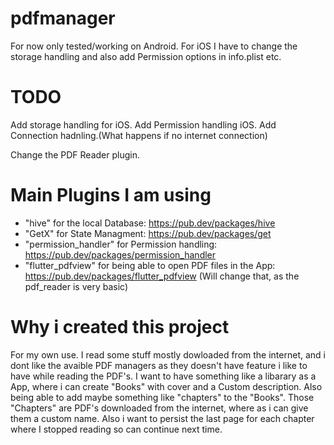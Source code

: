 # pdfmanager

For now only tested/working on Android. 
For iOS I have to change the storage handling and also add Permission options in info.plist etc. 

# TODO
Add storage handling for iOS.
Add Permission handling iOS.
Add Connection hadnling.(What happens if no internet connection)

Change the PDF Reader plugin.

# Main Plugins I am using
- "hive" for the local Database: https://pub.dev/packages/hive
- "GetX" for State Managment: https://pub.dev/packages/get
- "permission_handler" for Permission handling: https://pub.dev/packages/permission_handler
- "flutter_pdfview" for being able to open PDF files in the App: https://pub.dev/packages/flutter_pdfview (Will change that, as the pdf_reader is very basic)


# Why i created this project

For my own use. I read some stuff mostly dowloaded from the internet, and i dont like the avaible PDF managers as they doesn't have feature i like to have while reading the PDF's. I want to have something like a libarary as a App, where i can create "Books" with cover and a Custom description. Also being able to add maybe something like "chapters" to the "Books". Those "Chapters" are PDF's downloaded from the internet, where as i can give them a custom name. Also i want to persist the last page for each chapter where I stopped reading so can continue next time.

